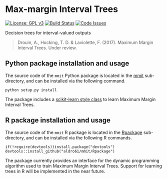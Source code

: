 # Max-margin Interval Trees

[![License: GPL v3](https://img.shields.io/badge/License-GPL%20v3-blue.svg)](http://www.gnu.org/licenses/gpl-3.0)
[![Build Status](https://travis-ci.org/aldro61/mmit.svg?branch=master)](https://travis-ci.org/aldro61/mmit)
[![Code Issues](https://www.quantifiedcode.com/api/v1/project/334605d421f0460ba846af83ebff870d/badge.svg)](https://www.quantifiedcode.com/app/project/334605d421f0460ba846af83ebff870d)

Decision trees for interval-valued outputs

> Drouin, A., Hocking, T. D. & Laviolette, F. (2017). Maximum Margin Interval Trees. Under review.

## Python package installation and usage

The source code of the `mmit` Python package is located in the [mmit](mmit) sub-directory, and can be installed via the following command.

```
python setup.py install
```

The package includes a [scikit-learn style class](https://github.com/aldro61/mmit/blob/master/mmit/learning.py#L35) to learn Maximum Margin Interval Trees.

## R package installation and usage

The source code of the `mmit` R package is located in the
[Rpackage](Rpackage) sub-directory, and can be installed via the following R
commands.

```
if(!require(devtools))install.package("devtools")
devtools::install_github("aldro61/mmit/Rpackage")
```

The package currently provides an interface for the dynamic programming algorithm used to train Maximum Margin Interval Trees. Support for learning trees in R will be implemented in the near future.
